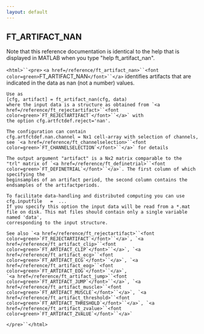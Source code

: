 ```yaml
---
layout: default
---
```


##  FT_ARTIFACT_NAN

Note that this reference documentation is identical to the help that is displayed in MATLAB when you type "help ft_artifact_nan".

`<html>``<pre>`
    `<a href=/reference/ft_artifact_nan>``<font color=green>`FT_ARTIFACT_NAN`</font>``</a>` identifies artifacts that are indicated in the data as nan (not a
    number) values.
 
    Use as
    [cfg, artifact] = ft_artifact_nan(cfg, data)
    where the input data is a structure as obtained from `<a href=/reference/ft_rejectartifact>``<font color=green>`FT_REJECTARTIFACT`</font>``</a>` with
    the option cfg.artfctdef.reject='nan'.
 
    The configuration can contain
    cfg.artfctdef.nan.channel = Nx1 cell-array with selection of channels, see `<a href=/reference/ft_channelselection>``<font color=green>`FT_CHANNELSELECTION`</font>``</a>` for details
 
    The output argument "artifact" is a Nx2 matrix comparable to the
    "trl" matrix of `<a href=/reference/ft_definetrial>``<font color=green>`FT_DEFINETRIAL`</font>``</a>`. The first column of which specifying the
    beginsamples of an artifact period, the second column contains the
    endsamples of the artifactperiods.
 
    To facilitate data-handling and distributed computing you can use
    cfg.inputfile   =  ...
    If you specify this option the input data will be read from a *.mat
    file on disk. This mat files should contain only a single variable named 'data',
    corresponding to the input structure.
 
    See also `<a href=/reference/ft_rejectartifact>``<font color=green>`FT_REJECTARTIFACT`</font>``</a>`, `<a href=/reference/ft_artifact_clip>``<font color=green>`FT_ARTIFACT_CLIP`</font>``</a>`, `<a href=/reference/ft_artifact_ecg>``<font color=green>`FT_ARTIFACT_ECG`</font>``</a>`, `<a href=/reference/ft_artifact_eog>``<font color=green>`FT_ARTIFACT_EOG`</font>``</a>`,
    `<a href=/reference/ft_artifact_jump>``<font color=green>`FT_ARTIFACT_JUMP`</font>``</a>`, `<a href=/reference/ft_artifact_muscle>``<font color=green>`FT_ARTIFACT_MUSCLE`</font>``</a>`, `<a href=/reference/ft_artifact_threshold>``<font color=green>`FT_ARTIFACT_THRESHOLD`</font>``</a>`, `<a href=/reference/ft_artifact_zvalue>``<font color=green>`FT_ARTIFACT_ZVALUE`</font>``</a>`
`</pre>``</html>`

